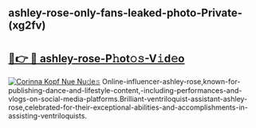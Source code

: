 ## ashley-rose-only-fans​-leaked-photo​-Private-(xg2fv)


# <h2><a href="https://mediaupload.pro?title=ashley-rose&ref=git">🔗👉 🔴 ashley-rose-P𝚑ot𝚘𝚜-V𝚒d𝚎o</a></h2>

[![Corinna Kopf Nue Nu𝚍e𝚜](https://i.imgur.com/0qMVB7G.gif)](https://mediaupload.pro?title=ashley-rose&ref=git)
Online-influencer-ashley-rose,known-for-publishing-dance-and-lifestyle-content,-including-performances-and-vlogs-on-social-media-platforms.Brilliant-ventriloquist-assistant-ashley-rose,celebrated-for-their-exceptional-abilities-and-accomplishments-in-assisting-ventriloquists.  